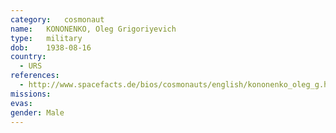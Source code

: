 ```yaml
---
category:	cosmonaut
name:	KONONENKO, Oleg Grigoriyevich 
type:	military
dob:	1938-08-16
country:
  - URS
references:
  - http://www.spacefacts.de/bios/cosmonauts/english/kononenko_oleg_g.htm
missions:
evas:
gender:	Male
---
```

